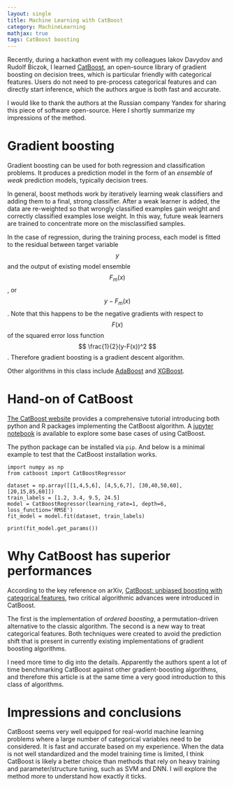 ```yaml
---
layout: single
title: Machine Learning with CatBoost
category: MachineLearning
mathjax: true
tags: CatBoost boosting
---
```


Recently, during a hackathon event with my colleagues Iakov Davydov and Rudolf Biczok, I learned [CatBoost](https://github.com/catboost/catboost), an open-source library of gradient boosting on decision trees, which is particular friendly with categorical features. Users do not need to pre-process categorical features and can directly start inference, which the authors argue is both fast and accurate.

I would like to thank the authors at the Russian company Yandex for sharing this piece of software open-source. Here I shortly summarize my impressions of the method.

# Gradient boosting

Gradient boosting can be used for both regression and classification problems. It produces a prediction model in the form of an *ensemble* of *weak* prediction models, typically decision trees.

In general, boost methods work by iteratively learning weak classifiers and adding them to a final, strong classifier. After a weak learner is added, the data are re-weighted so that wrongly classified examples gain weight and correctly classified examples lose weight. In this way, future weak learners are trained to concentrate more on the misclassified samples.

In the case of regression, during the training process, each model is fitted to the residual between target variable $$ y $$ and the output of existing model ensemble $$ F_{m}(x) $$, or $$ y - F_{m}(x) $$. Note that this happens to be the negative gradients with respect to $$ F(x) $$ of the squared error loss function $$ \frac{1}{2}(y-F(x))^2 $$. Therefore gradient boosting is a gradient descent algorithm.

Other algorithms in this class include [AdaBoost](https://en.wikipedia.org/wiki/AdaBoost) and [XGBoost](https://github.com/dmlc/xgboost).

# Hand-on of CatBoost

[The CatBoost website](https://catboost.yandex/) provides a comprehensive tutorial introducing both python and R packages implementing the CatBoost algorithm. A [jupyter notebook](https://github.com/catboost/catboost/blob/master/catboost/tutorials/catboost_python_tutorial.ipynb) is available to explore some base cases of using CatBoost.

The python package can be installed via `pip`. And below is a minimal example to test that the CatBoost installation works.

```{python}
import numpy as np
from catboost import CatBoostRegressor

dataset = np.array([[1,4,5,6], [4,5,6,7], [30,40,50,60], [20,15,85,60]])
train_labels = [1.2, 3.4, 9.5, 24.5]
model = CatBoostRegressor(learning_rate=1, depth=6, loss_function='RMSE')
fit_model = model.fit(dataset, train_labels)

print(fit_model.get_params())
```

# Why CatBoost has superior performances

According to the key reference on arXiv, [CatBoost: unbiased boosting with categorical features](https://arxiv.org/abs/1706.09516), two critical algorithmic advances were introduced in CatBoost. 

The first is the implementation of *ordered boosting*, a permutation-driven alternative to the classic algorithm. The second is a new way to treat categorical features. Both techniques were created to avoid the prediction shift that is present in currently existing implementations of gradient boosting algorithms.

I need more time to dig into the details. Apparently the authors spent a lot of time benchmarking CatBoost against other gradient-boosting algorithms, and therefore this article is at the same time a very good introduction to this class of algorithms.

# Impressions and conclusions

CatBoost seems very well equipped for real-world machine learning problems where a large number of categorical variables need to be considered. It is fast and accurate based on my experience. When the data is not well standardized and the model training time is limited, I think CatBoost is likely a better choice than methods that rely on heavy training and parameter/structure tuning, such as SVM and DNN. I will explore the method more to understand how exactly it ticks.
